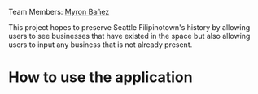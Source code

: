 Team Members: <a href="github.com/myronbanez">Myron Bañez</a>

This project hopes to preserve Seattle Filipinotown's history by allowing users to see businesses that have existed in the space but also allowing users to input any business that is not already present.

<h1> How to use the application </h1>